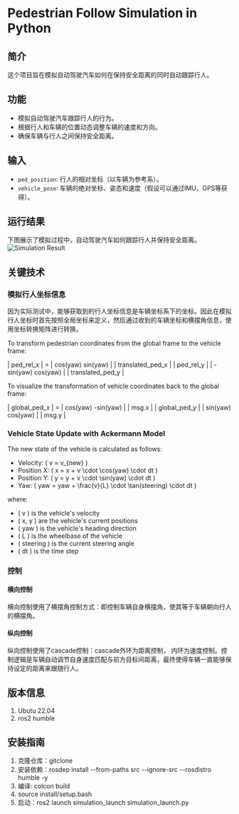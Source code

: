 # Pedestrian Follow Simulation in Python

## 简介
这个项目旨在模拟自动驾驶汽车如何在保持安全距离的同时自动跟踪行人。

## 功能
- 模拟自动驾驶汽车跟踪行人的行为。
- 根据行人和车辆的位置动态调整车辆的速度和方向。
- 确保车辆与行人之间保持安全距离。

## 输入
- `ped_position`: 行人的相对坐标（以车辆为参考系）。
- `vehicle_pose`: 车辆的绝对坐标、姿态和速度（假设可以通过IMU、GPS等获得）。

## 运行结果
下图展示了模拟过程中，自动驾驶汽车如何跟踪行人并保持安全距离。
![Simulation Result](https://github.com/JinTTTT/ped_follow_simulation_python/assets/124395755/a438e45c-ad5b-445b-b541-f3851ecf7404)

## 关键技术
### 模拟行人坐标信息
因为实际测试中，能够获取到的行人坐标信息是车辆坐标系下的坐标。因此在模拟行人坐标时首先按照全局坐标来定义，然后通过收到的车辆坐标和横摆角信息，使用坐标转换矩阵进行转换。



To transform pedestrian coordinates from the global frame to the vehicle frame:

| ped_rel_x | = | cos(yaw)  sin(yaw) | | translated_ped_x |
| ped_rel_y |   | -sin(yaw) cos(yaw) | | translated_ped_y |

To visualize the transformation of vehicle coordinates back to the global frame:

| global_ped_x | = | cos(yaw) -sin(yaw) | | msg.x |
| global_ped_y |   | sin(yaw)  cos(yaw) | | msg.y |



### Vehicle State Update with Ackermann Model

The new state of the vehicle is calculated as follows:

- Velocity: \( v = v_{new} \)
- Position X: \( x = x + v \cdot \cos(yaw) \cdot dt \)
- Position Y: \( y = y + v \cdot \sin(yaw) \cdot dt \)
- Yaw: \( yaw = yaw + \frac{v}{L} \cdot \tan(steering) \cdot dt \)

where:
- \( v \) is the vehicle's velocity
- \( x, y \) are the vehicle's current positions
- \( yaw \) is the vehicle's heading direction
- \( L \) is the wheelbase of the vehicle
- \( steering \) is the current steering angle
- \( dt \) is the time step


### 控制
#### 横向控制
横向控制使用了横摆角控制方式：即控制车辆自身横摆角，使其等于车辆朝向行人的横摆角。

#### 纵向控制
纵向控制使用了cascade控制：cascade外环为距离控制， 内环为速度控制。控制逻辑是车辆自动调节自身速度匹配与前方目标间距离，最终使得车辆一直能够保持设定的距离来跟随行人。

## 版本信息
1. Ubutu 22.04
2. ros2 humble

## 安装指南
1. 克隆仓库：gitclone
2. 安装依赖：rosdep install --from-paths src --ignore-src --rosdistro humble -y
3. 编译: colcon build
4. source install/setup.bash
5. 启动：ros2 launch simulation_launch simulation_launch.py



